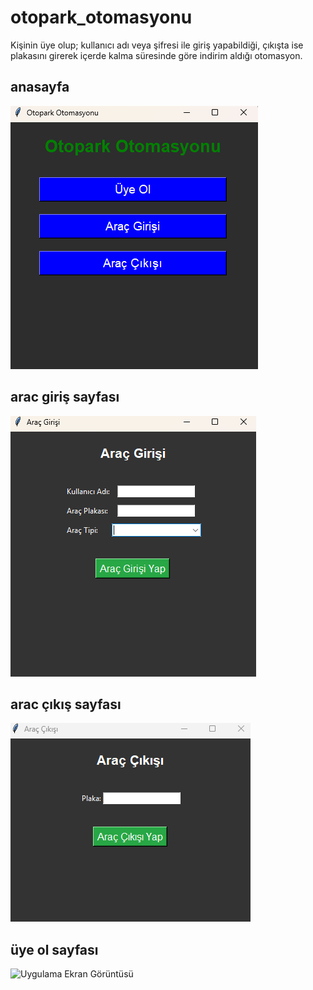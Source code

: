 # otopark_otomasyonu
Kişinin üye olup; kullanıcı adı veya şifresi ile giriş yapabildiği, çıkışta ise plakasını girerek içerde kalma süresinde göre indirim aldığı otomasyon.
## anasayfa
![Uygulama Ekran Görüntüsü](images/anasayfa.png)

## arac giriş sayfası
![Uygulama Ekran Görüntüsü](images/arac_giris_sayfasi.png)

## arac çıkış sayfası
![Uygulama Ekran Görüntüsü](images/arac_cikis_sayfasi.png)

## üye ol sayfası
![Uygulama Ekran Görüntüsü](images/uye_ol_sayfası.png)
